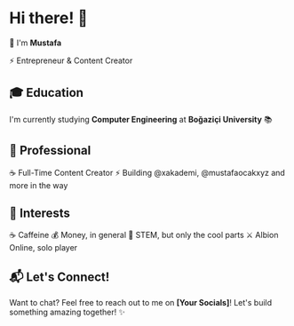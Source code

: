 # Hi there! 👋

🚀 I'm **Mustafa** 

⚡ Entrepreneur & Content Creator

## 🎓 Education
I'm currently studying **Computer Engineering** at **Boğaziçi University** 📚

## 💼 Professional
☕️ Full-Time Content Creator
⚡ Building @xakademi, @mustafaocakxyz and more in the way

## 🎯 Interests
☕️ Caffeine
💰 Money, in general
📝 STEM, but only the cool parts
⚔️ Albion Online, solo player

## 📬 Let's Connect!
Want to chat? Feel free to reach out to me on **[Your Socials]**! Let's build something amazing together! ✨
